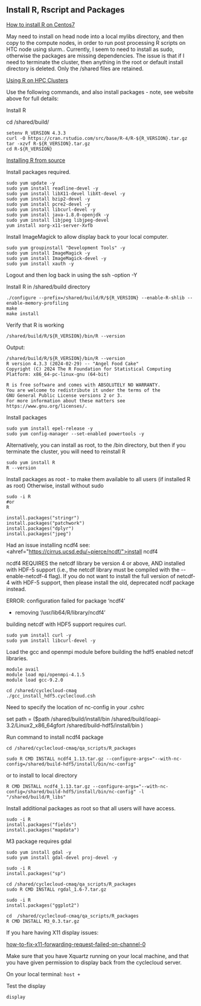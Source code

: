 ## Install R, Rscript and Packages

<a href="https://linuxize.com/post/how-to-install-r-on-centos-7/">How to install R on Centos7</a>

May need to install on head node into a local mylibs directory, and then copy to the compute nodes, in order to run post processing R scripts on HTC node using slurm..
Currently, I seem to need to install as sudo, otherwise the packages are missing dependencies.
The issue is that if I need to terminate the cluster, then anything in the root or default install directory is deleted. Only the /shared files are retained.

<a href="https://researchcomputing.princeton.edu/support/knowledge-base/rrstudio">Using R on HPC Clusters</a>

Use the following commands, and also install packages - note, see website above for full details:

Install R

cd /shared/build/

```
setenv R_VERSION 4.3.3
curl -O https://cran.rstudio.com/src/base/R-4/R-${R_VERSION}.tar.gz
tar -xzvf R-${R_VERSION}.tar.gz
cd R-${R_VERSION}
```

<a href="https://docs.posit.co/resources/install-r-source/">Installing R from source</a>

Install packages required.

```
sudo yum update -y
sudo yum install readline-devel -y
sudo yum install libX11-devel libXt-devel -y
sudo yum install bzip2-devel -y
sudo yum install pcre2-devel -y
sudo yum install libcurl-devel -y
sudo yum install java-1.8.0-openjdk -y
sudo yum install libjpeg libjpeg-devel
yum install xorg-x11-server-Xvfb
```

Install ImageMagick to allow display back to your local computer.

```
sudo yum groupinstall "Development Tools" -y
sudo yum install ImageMagick -y
sudo yum install ImageMagick-devel -y
sudo yum install xauth -y
```

Logout and then log back in using the ssh -option -Y


Install R in /shared/build directory

```
./configure --prefix=/shared/build/R/${R_VERSION} --enable-R-shlib --enable-memory-profiling
make
make install
```

Verify that R is working

```
/shared/build/R/${R_VERSION}/bin/R --version
```

Output:

```
/shared/build/R/${R_VERSION}/bin/R --version
R version 4.3.3 (2024-02-29) -- "Angel Food Cake"
Copyright (C) 2024 The R Foundation for Statistical Computing
Platform: x86_64-pc-linux-gnu (64-bit)

R is free software and comes with ABSOLUTELY NO WARRANTY.
You are welcome to redistribute it under the terms of the
GNU General Public License versions 2 or 3.
For more information about these matters see
https://www.gnu.org/licenses/.
```

Install packages

```
sudo yum install epel-release -y 
sudo yum config-manager --set-enabled powertools -y
```

Alternatively, you can install as root, to the /bin directory, but then if you terminate the cluster, you will need to reinstall R

```
sudo yum install R
R --version
```

Install packages as root - to make them available to all users (if installed R as root) Otherwise, install without sudo

```
sudo -i R
#or
R

install.packages("stringr")
install.packages("patchwork")
install.packages("dplyr")
install.packages("jpeg")
```

Had an issue installing ncdf4
see:
<ahref="https://cirrus.ucsd.edu/~pierce/ncdf/">install ncdf4</a>

ncdf4 REQUIRES the netcdf library be version 4 or above,
AND installed with HDF-5 support (i.e., the netcdf library must be
compiled with the --enable-netcdf-4 flag). If you do not want to install
the full version of netcdf-4 with HDF-5 support, then please install
the old, deprecated ncdf package instead.

ERROR: configuration failed for package ‘ncdf4’
* removing ‘/usr/lib64/R/library/ncdf4’


building netcdf with HDF5 support requires curl.

```
sudo yum install curl -y
sudo yum install libcurl-devel -y
```

Load the gcc and openmpi module before building the hdf5 enabled netcdf libraries.

```
module avail
module load mpi/openmpi-4.1.5
module load gcc-9.2.0
```

```
cd /shared/cyclecloud-cmaq
./gcc_install_hdf5.cyclecloud.csh
```
Need to specify the location of nc-config in your .cshrc

set path = ($path /shared/build/install/bin /shared/build/ioapi-3.2/Linux2_x86_64gfort /shared/build-hdf5/install/bin )

Run command to install ncdf4 package

`cd /shared/cyclecloud-cmaq/qa_scripts/R_packages`

`sudo R CMD INSTALL ncdf4_1.13.tar.gz --configure-args="--with-nc-config=/shared/build-hdf5/install/bin/nc-config"`

or to install to local directory

`R CMD INSTALL ncdf4_1.13.tar.gz --configure-args="--with-nc-config=/shared/build-hdf5/install/bin/nc-config" -l "/shared/build/R_libs"`


Install additional packages as root so that all users will have access.

```
sudo -i R
install.packages("fields")
install.packages("mapdata")
```

M3 package requires gdal

```
sudo yum install gdal -y
sudo yum install gdal-devel proj-devel -y
```

```
sudo -i R
install.packages("sp")
```

```
cd /shared/cyclecloud-cmaq/qa_scripts/R_packages
sudo R CMD INSTALL rgdal_1.6-7.tar.gz
```

```
sudo -i R
install.packages("ggplot2")
```

```
cd  /shared/cyclecloud-cmaq/qa_scripts/R_packages
R CMD INSTALL M3_0.3.tar.gz
```

If you hare having X11 display issues:

<a href="https://www.cyberciti.biz/faq/how-to-fix-x11-forwarding-request-failed-on-channel-0/">how-to-fix-x11-forwarding-request-failed-on-channel-0</a>

Make sure that you have Xquartz running on your local machine, and that you have given permission to display back from the cyclecloud server.

On your local terminal:
`host +`

Test the display

```
display
```

